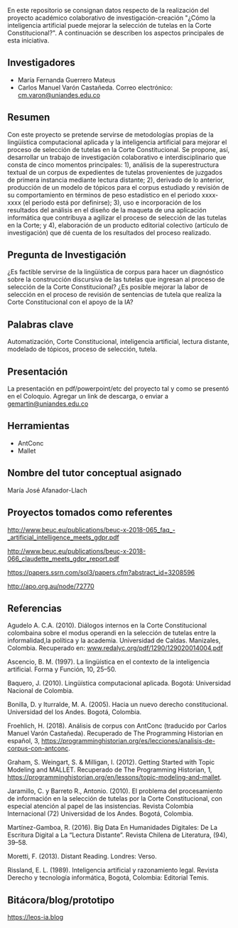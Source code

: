 En este repositorio se consignan datos respecto de la realización del proyecto académico colaborativo de investigación-creación "¿Cómo la inteligencia artificial puede mejorar la selección de tutelas en la Corte Constitucional?". A continuación se describen los aspectos principales de esta iniciativa.

## Investigadores

* María Fernanda Guerrero Mateus
* Carlos Manuel Varón Castañeda. Correo electrónico: cm.varon@uniandes.edu.co

## Resumen
Con este proyecto se pretende servirse de metodologías propias de la lingüística computacional aplicada y la inteligencia artificial para mejorar el proceso de selección de tutelas en la Corte Constitucional. Se propone, así, desarrollar un trabajo de investigación colaborativo e interdisciplinario que consta de cinco momentos principales: 1), análisis de la superestructura textual de un corpus de expedientes de tutelas provenientes de juzgados de primera instancia mediante lectura distante; 2), derivado de lo anterior, producción de un modelo de tópicos para el corpus estudiado y revisión de su comportamiento en términos de peso estadístico en el periodo xxxx-xxxx (el periodo está por definirse); 3), uso e incorporación de los resultados del análisis en el diseño de la maqueta de una aplicación informática que contribuya a agilizar el proceso de selección de las tutelas en la Corte; y 4), elaboración de un producto editorial colectivo (artículo de investigación) que dé cuenta de los resultados del proceso realizado.

## Pregunta de Investigación

¿Es factible servirse de la lingüística de corpus para hacer un diagnóstico sobre la construcción discursiva de las tutelas que ingresan al proceso de selección de la Corte Constitucional? ¿Es posible mejorar la labor de selección en el proceso de revisión de sentencias de tutela que realiza la Corte Constitucional con el apoyo de la IA?

## Palabras clave

Automatización, Corte Constitucional, inteligencia artificial, lectura distante, modelado de tópicos, proceso de selección, tutela.

## Presentación

La presentación en pdf/powerpoint/etc del proyecto tal y como se presentó en el Coloquio. Agregar un link de descarga, o enviar a gemartin@uniandes.edu.co

## Herramientas

* AntConc
* Mallet

## Nombre del tutor conceptual asignado

María José Afanador-Llach

## Proyectos tomados como referentes

http://www.beuc.eu/publications/beuc-x-2018-065_faq_-_artificial_intelligence_meets_gdpr.pdf

http://www.beuc.eu/publications/beuc-x-2018-066_claudette_meets_gdpr_report.pdf

https://papers.ssrn.com/sol3/papers.cfm?abstract_id=3208596

http://apo.org.au/node/72770

## Referencias

Agudelo A. C.A. (2010). Diálogos internos en la Corte Constitucional colombaina sobre el modus operandi en la selección de tutelas entre la informalidad,la política y la academia. Universidad de Caldas. Manizales, Colombia. Recuperado en: www.redalyc.org/pdf/1290/129020014004.pdf

Ascencio, B. M. (1997). La lingüística en el contexto de la inteligencia artificial. Forma y Función, 10, 25–50.

Baquero, J. (2010). Lingüística computacional aplicada. Bogotá: Universidad Nacional de Colombia.

Bonilla, D. y Iturralde, M. A. (2005). Hacia un nuevo derecho constitucional. Universidad del los Andes. Bogotá, Colombia.

Froehlich, H. (2018). Análisis de corpus con AntConc (traducido por Carlos Manuel Varón Castañeda). Recuperado de The Programming Historian en español, 3, https://programminghistorian.org/es/lecciones/analisis-de-corpus-con-antconc.

Graham, S. Weingart, S. & Milligan, I. (2012). Getting Started with Topic Modeling and MALLET. Recuperado de The Programming Historian, 1, https://programminghistorian.org/en/lessons/topic-modeling-and-mallet.

Jaramillo, C. y Barreto R., Antonio. (2010). El problema del procesamiento de información en la selección de tutelas por la Corte Constitucional, con especial atención al papel de las insistencias. Revista Colombia Internacional (72) Universidad de los Andes. Bogotá, Colombia.

Martínez-Gamboa, R. (2016). Big Data En Humanidades Digitales: De La Escritura Digital a La “Lectura Distante”. Revista Chilena de Literatura, (94), 39–58.

Moretti, F. (2013). Distant Reading. Londres: Verso.

Rissland, E. L. (1989). Inteligencia artificial y razonamiento legal. Revista Derecho y tecnología informática, Bogotá, Colombia: Editorial Temis.

## Bitácora/blog/prototipo

https://leos-ia.blog 
